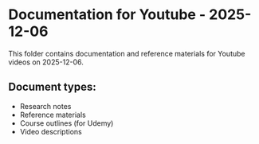 # Documentation for Youtube - 2025-12-06

This folder contains documentation and reference materials for Youtube videos on 2025-12-06.

## Document types:
- Research notes
- Reference materials
- Course outlines (for Udemy)
- Video descriptions
